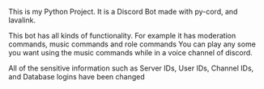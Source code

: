 This is my Python Project. It is a Discord Bot made with py-cord, and lavalink.

This bot has all kinds of functionality. For example it has moderation commands, music commands and role commands
You can play any some you want using the music commands while in a voice channel of discord.

All of the sensitive information such as Server IDs, User IDs, Channel IDs, and Database logins have been changed 
